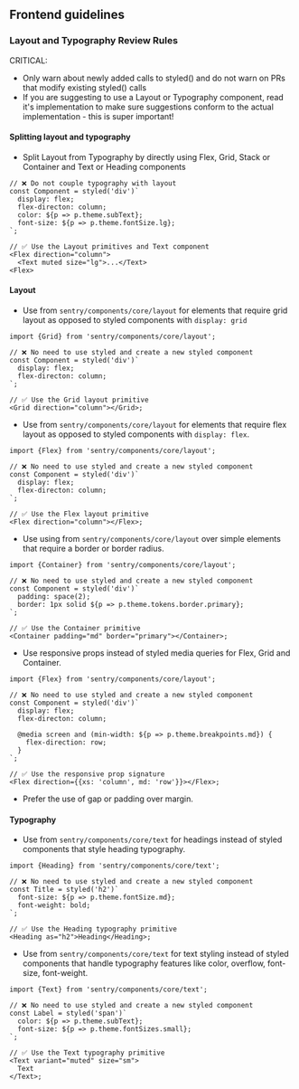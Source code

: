 ## Frontend guidelines

### Layout and Typography Review Rules

CRITICAL:

- Only warn about newly added calls to styled() and do not warn on PRs that modify existing styled() calls
- If you are suggesting to use a Layout or Typography component, read it's implementation to make sure suggestions conform to the actual implementation - this is super important!

#### Splitting layout and typography

- Split Layout from Typography by directly using Flex, Grid, Stack or Container and Text or Heading components

```tsx
// ❌ Do not couple typography with layout
const Component = styled('div')`
  display: flex;
  flex-directon: column;
  color: ${p => p.theme.subText};
  font-size: ${p => p.theme.fontSize.lg};
`;

// ✅ Use the Layout primitives and Text component
<Flex direction="column">
  <Text muted size="lg">...</Text>
<Flex>
```

#### Layout

- Use <Grid> from `sentry/components/core/layout` for elements that require grid layout as opposed to styled components with `display: grid`

```tsx
import {Grid} from 'sentry/components/core/layout';

// ❌ No need to use styled and create a new styled component
const Component = styled('div')`
  display: flex;
  flex-directon: column;
`;

// ✅ Use the Grid layout primitive
<Grid direction="column"></Grid>;
```

- Use <Flex> from `sentry/components/core/layout` for elements that require flex layout as opposed to styled components with `display: flex`.

```tsx
import {Flex} from 'sentry/components/core/layout';

// ❌ No need to use styled and create a new styled component
const Component = styled('div')`
  display: flex;
  flex-directon: column;
`;

// ✅ Use the Flex layout primitive
<Flex direction="column"></Flex>;
```

- Use using <Container> from `sentry/components/core/layout` over simple elements that require a border or border radius.

```tsx
import {Container} from 'sentry/components/core/layout';

// ❌ No need to use styled and create a new styled component
const Component = styled('div')`
  padding: space(2);
  border: 1px solid ${p => p.theme.tokens.border.primary};
`;

// ✅ Use the Container primitive
<Container padding="md" border="primary"></Container>;
```

- Use responsive props instead of styled media queries for Flex, Grid and Container.

```tsx
import {Flex} from 'sentry/components/core/layout';

// ❌ No need to use styled and create a new styled component
const Component = styled('div')`
  display: flex;
  flex-directon: column;

  @media screen and (min-width: ${p => p.theme.breakpoints.md}) {
    flex-direction: row;
  }
`;

// ✅ Use the responsive prop signature
<Flex direction={{xs: 'column', md: 'row'}}></Flex>;
```

- Prefer the use of gap or padding over margin.

#### Typography

- Use <Heading> from `sentry/components/core/text` for headings instead of styled components that style heading typography.

```tsx
import {Heading} from 'sentry/components/core/text';

// ❌ No need to use styled and create a new styled component
const Title = styled('h2')`
  font-size: ${p => p.theme.fontSize.md};
  font-weight: bold;
`;

// ✅ Use the Heading typography primitive
<Heading as="h2">Heading</Heading>;
```

- Use <Text> from `sentry/components/core/text` for text styling instead of styled components that handle typography features like color, overflow, font-size, font-weight.

```tsx
import {Text} from 'sentry/components/core/text';

// ❌ No need to use styled and create a new styled component
const Label = styled('span')`
  color: ${p => p.theme.subText};
  font-size: ${p => p.theme.fontSizes.small};
`;

// ✅ Use the Text typography primitive
<Text variant="muted" size="sm">
  Text
</Text>;
```

